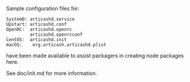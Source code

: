 Sample configuration files for:
```
SystemD: articashd.service
Upstart: articashd.conf
OpenRC:  articashd.openrc
         articashd.openrcconf
CentOS:  articashd.init
macOS:    org.articash.articashd.plist
```
have been made available to assist packagers in creating node packages here.

See doc/init.md for more information.
